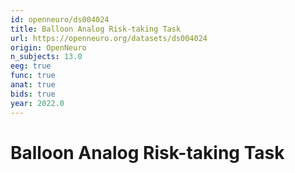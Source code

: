 ```yaml
---
id: openneuro/ds004024
title: Balloon Analog Risk-taking Task
url: https://openneuro.org/datasets/ds004024
origin: OpenNeuro
n_subjects: 13.0
eeg: true
func: true
anat: true
bids: true
year: 2022.0
---
```


# Balloon Analog Risk-taking Task
